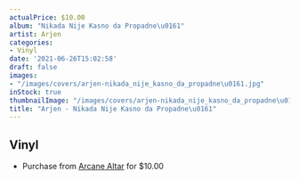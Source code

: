 ```yaml
---
actualPrice: $10.00
album: "Nikada Nije Kasno da Propadne\u0161"
artist: Arjen
categories:
- Vinyl
date: '2021-06-26T15:02:58'
draft: false
images:
- "/images/covers/arjen-nikada_nije_kasno_da_propadne\u0161.jpg"
inStock: true
thumbnailImage: "/images/covers/arjen-nikada_nije_kasno_da_propadne\u0161-thumb.jpg"
title: "Arjen - Nikada Nije Kasno da Propadne\u0161"
---
```


## Vinyl
* Purchase from [Arcane Altar](https://arcanealtar.bigcartel.com/product/arjen-nikada-nije-kasno-da-propadnes-7-ep) for $10.00
